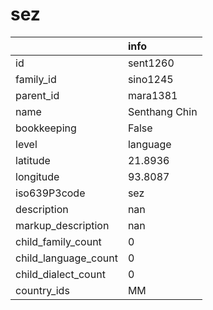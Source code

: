 # sez
|                      | info          |
|:---------------------|:--------------|
| id                   | sent1260      |
| family_id            | sino1245      |
| parent_id            | mara1381      |
| name                 | Senthang Chin |
| bookkeeping          | False         |
| level                | language      |
| latitude             | 21.8936       |
| longitude            | 93.8087       |
| iso639P3code         | sez           |
| description          | nan           |
| markup_description   | nan           |
| child_family_count   | 0             |
| child_language_count | 0             |
| child_dialect_count  | 0             |
| country_ids          | MM            |